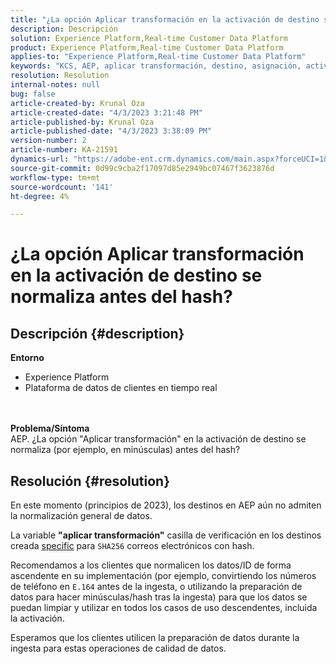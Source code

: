 ```yaml
---
title: "¿La opción Aplicar transformación en la activación de destino se normaliza antes del hash?"
description: Descripción
solution: Experience Platform,Real-time Customer Data Platform
product: Experience Platform,Real-time Customer Data Platform
applies-to: "Experience Platform,Real-time Customer Data Platform"
keywords: "KCS, AEP, aplicar transformación, destino, asignación, activación, RT-CDP"
resolution: Resolution
internal-notes: null
bug: false
article-created-by: Krunal Oza
article-created-date: "4/3/2023 3:21:48 PM"
article-published-by: Krunal Oza
article-published-date: "4/3/2023 3:38:09 PM"
version-number: 2
article-number: KA-21591
dynamics-url: "https://adobe-ent.crm.dynamics.com/main.aspx?forceUCI=1&pagetype=entityrecord&etn=knowledgearticle&id=ad32aa3c-33d2-ed11-a7c7-6045bd006b4b"
source-git-commit: 0d99c9cba2f17097d85e2949bc07467f3623876d
workflow-type: tm+mt
source-wordcount: '141'
ht-degree: 4%

---
```


# ¿La opción Aplicar transformación en la activación de destino se normaliza antes del hash?

## Descripción {#description}

<b>Entorno</b>
- Experience Platform
- Plataforma de datos de clientes en tiempo real

<br> <br><b>Problema/Síntoma</b><br>AEP. ¿La opción &quot;Aplicar transformación&quot; en la activación de destino se normaliza (por ejemplo, en minúsculas) antes del hash?

## Resolución {#resolution}


En este momento (principios de 2023), los destinos en AEP aún no admiten la normalización general de datos.

La variable <b>&quot;aplicar transformación&quot;</b> casilla de verificación en los destinos creada <u>specific</u> para `SHA256` correos electrónicos con hash.

Recomendamos a los clientes que normalicen los datos/ID de forma ascendente en su implementación (por ejemplo, convirtiendo los números de teléfono en `E.164` antes de la ingesta, o utilizando la preparación de datos para hacer minúsculas/hash tras la ingesta) para que los datos se puedan limpiar y utilizar en todos los casos de uso descendentes, incluida la activación.

Esperamos que los clientes utilicen la preparación de datos durante la ingesta para estas operaciones de calidad de datos.




